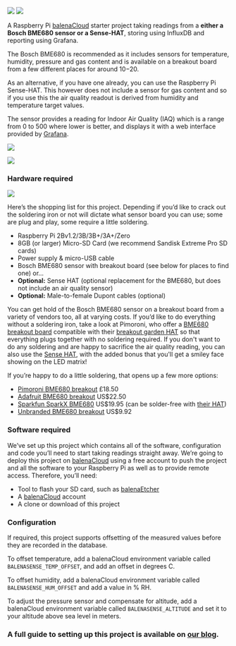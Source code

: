 ![](https://balena.io/blog/content/images/2019/03/balenasense-logo.png)
![](https://balena.io/blog/content/images/2019/03/balenaSense_blog.jpg)

A Raspberry Pi [balenaCloud](https://www.balena.io/cloud/) starter project taking readings from a **either a Bosch BME680 sensor or a Sense-HAT**, storing using InfluxDB and reporting using Grafana.

The Bosch BME680 is recommended as it includes sensors for temperature, humidity, pressure and gas content and is available on a breakout board from a few different places for around $10-$20.

As an alternative, if you have one already, you can use the Raspberry Pi Sense-HAT. This however does not include a sensor for gas content and so if you use this the air quality readout is derived from humidity and temperature target values.

The sensor provides a reading for Indoor Air Quality (IAQ) which is a range from 0 to 500 where lower is better, and displays it with a web interface provided by [Grafana](https://github.com/grafana/grafana).

![](https://raw.githubusercontent.com/balena-io-projects/balena-sense/master/images/iaq-ratings.png)

![](https://raw.githubusercontent.com/balena-io-projects/balena-sense/master/images/iaq-screenshot.png)

### Hardware required

![](https://balena.io/blog/content/images/2019/03/hardware-required.jpg)

Here’s the shopping list for this project. Depending if you’d like to crack out the soldering iron or not will dictate what sensor board you can use; some are plug and play, some require a little soldering.

* Raspberry Pi 2Bv1.2/3B/3B+/3A+/Zero
* 8GB (or larger) Micro-SD Card (we recommend Sandisk Extreme Pro SD cards)
* Power supply & micro-USB cable
* Bosch BME680 sensor with breakout board (see below for places to find one) or...
* **Optional:** Sense HAT (optional replacement for the BME680, but does not include an air quality sensor)
* **Optional:** Male-to-female Dupont cables (optional)

You can get hold of the Bosch BME680 sensor on a breakout board from a variety of vendors too, all at varying costs. If you’d like to do everything without a soldering iron, take a look at Pimoroni, who offer a [BME680 breakout board](https://shop.pimoroni.com/products/bme680-breakout) compatible with their [breakout garden HAT](https://shop.pimoroni.com/products/breakout-garden-hat) so that everything plugs together with no soldering required. If you don't want to do any soldering and are happy to sacrifice the air quality reading, you can also use the [Sense HAT](https://shop.pimoroni.com/products/raspberry-pi-sense-hat), with the added bonus that you'll get a smiley face showing on the LED matrix!

If you’re happy to do a little soldering, that opens up a few more options:

* [Pimoroni BME680 breakout](https://shop.pimoroni.com/products/bme680-breakout) £18.50
* [Adafruit BME680 breakout](https://www.adafruit.com/product/3660) US$22.50
* [Sparkfun SparkX BME680](https://www.sparkfun.com/products/14570) US$19.95 (can be solder-free with [their HAT](https://www.sparkfun.com/products/14459))
* [Unbranded BME680 breakout](https://www.aliexpress.com/item/BME680-Digital-Temperature-Humidity-Pressure-Sensor-CJMCU-680-High-Altitude-Sensor-Module-Development-Board/32961416338.html) US$9.92


### Software required

We’ve set up this project which contains all of the software, configuration and code you’ll need to start taking readings straight away. We’re going to deploy this project on [balenaCloud](https://www.balena.io/cloud/) using a free account to push the project and all the software to your Raspberry Pi as well as to provide remote access. Therefore, you’ll need:

* Tool to flash your SD card, such as [balenaEtcher](https://www.balena.io/etcher/)
* A [balenaCloud](https://www.balena.io/cloud/) account
* A clone or download of this project


### Configuration

If required, this project supports offsetting of the measured values before they are recorded in the database.

To offset temperature, add a balenaCloud environment variable called `BALENASENSE_TEMP_OFFSET`, and add an offset in degrees C.

To offset humidity, add a balenaCloud environment variable called `BALENASENSE_HUM_OFFSET` and add a value in % RH.

To adjust the pressure sensor and compensate for altitude, add a balenaCloud environment variable called `BALENASENSE_ALTITUDE` and set it to your altitude above sea level in meters.

### A full guide to setting up this project is available on [our blog](https://www.balena.io/blog/p/34fa01e1-7c1d-4fba-bb2a-b57c19d13985/).
